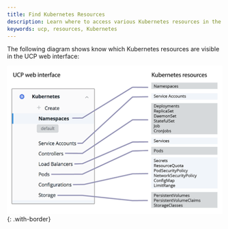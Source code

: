 ```yaml
---
title: Find Kubernetes Resources
description: Learn where to access various Kubernetes resources in the UCP web interface.
keywords: ucp, resources, Kubernetes
---
```


The following diagram shows know which Kubernetes resources are visible in the UCP web interface:

![](../images/kubemap.png){: .with-border}
